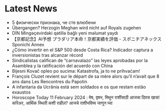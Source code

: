 # Latest News
-  5 физически признака, че сте влюбени
-  Übergangen? Herzogin Meghan wird nicht auf Royals zugehen
-  DİN Mingəçevirdəki qətillə bağlı yeni məlumat yaydı
-  【京都記念】AI予想 プラダリア本命！京都実績を評価 - スポニチアネックス Sponichi Annex
-  ¿Cómo invertir en el S&P 500 desde Costa Rica? Indicador captura a inversionistas tras alcanzar récord
-  Sindicalistas califican de “carnavalazo” las leyes aprobadas por la Asamblea y la ratificación del acuerdo con China
-  Bijesni Kovač opleo po sucima: Katastrofa, ja to ne prihvaćam!
-  François Cluzet revient sur le départ de sa mère alors qu’il n’avait que 8 ans dans Les Rencontres du Papotin
-  A infantaria da Ucrânia está sem soldados e os que restam estão exaustos
-  Horoscope Today 11 February 2024 : मेष, वृषभ, मिथुन राशींसाठी आजचा दिवस खास! करिअर, आर्थिक स्थिती कशी राहील? आजचे राशीभविष्य जाणून घ्या
